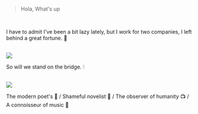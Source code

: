 
<br>

> Hola, What's up

<br>

I have to admit I've been a bit lazy lately, but I work for two companies, I left behind a great fortune. 🏢

<br>

<img src="https://github-readme-stats.vercel.app/api?username=kelier&show_icons=true&include_all_commits=true&theme=dark" />

<br>

So will we stand on the bridge. 🕯

<br>

<img src="https://github-readme-stats.vercel.app/api/top-langs/?username=kelier&layout=compact&theme=dark" />

<br>

The modern poet's 🥼 / Shameful novelist 🧀 /  The observer of humanity 📺  / A connoisseur of music 🎻
